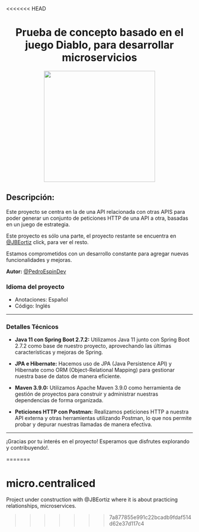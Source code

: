 <<<<<<< HEAD

<h1 align="center"> Prueba de concepto basado en el juego Diablo, para desarrollar microservicios </h1>
<p align="center">
  <img width="300px" src="https://mms.businesswire.com/media/20230606005812/en/1812120/5/Diablo_IV_Logo.jpg" align="center" alt=" " />
</p>

## Descripción:
Este proyecto se centra en la de una API relacionada con otras APIS para poder generar un conjunto de peticiones HTTP de una API a otra, basadas en un juego de estrategia.

Este proyecto es sólo una parte, el proyecto restante se encuentra en [@JBEortiz](https://github.com/JBEortiz/Spring-diablo-concepttest) click, para ver el resto.

Estamos comprometidos con un desarrollo constante para agregar nuevas funcionalidades y mejoras.

**Autor:** [@PedroEspinDev](https://github.com/PedroEspinDev)

### Idioma del proyecto
- Anotaciones: Español
- Código: Inglés

---

### Detalles Técnicos

- **Java 11 con Spring Boot 2.7.2:** Utilizamos Java 11 junto con Spring Boot 2.7.2 como base de nuestro proyecto, aprovechando las últimas características y mejoras de Spring.

- **JPA e Hibernate:** Hacemos uso de JPA (Java Persistence API) y Hibernate como ORM (Object-Relational Mapping) para gestionar nuestra base de datos de manera eficiente.

- **Maven 3.9.0:** Utilizamos Apache Maven 3.9.0 como herramienta de gestión de proyectos para construir y administrar nuestras dependencias de forma organizada.

- **Peticiones HTTP con Postman:** Realizamos peticiones HTTP a nuestra API externa y otras herramientas utilizando Postman, lo que nos permite probar y depurar nuestras llamadas de manera efectiva.

---

¡Gracias por tu interés en el proyecto! Esperamos que disfrutes explorando y contribuyendo!.

=======
# micro.centraliced
Project under construction with @JBEortiz where it is about practicing relationships, microservices.
>>>>>>> 7a877855e991c22bcadb9fdaf514d62e37d117c4
